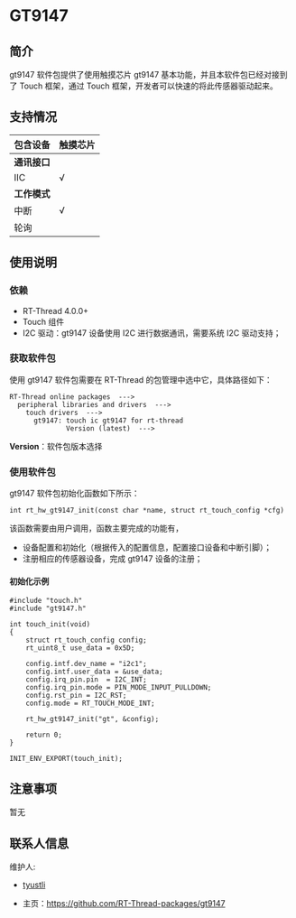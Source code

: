 # GT9147

## 简介

gt9147 软件包提供了使用触摸芯片 gt9147 基本功能，并且本软件包已经对接到了 Touch 框架，通过 Touch 框架，开发者可以快速的将此传感器驱动起来。
## 支持情况

| 包含设备           | 触摸芯片 |  
| ----------------     | -------- | 
| **通讯接口**      |          |      
| IIC              | √        | 
| **工作模式**     |          |     
| 中断             | √        | 
| 轮询             |          |        

## 使用说明

### 依赖

- RT-Thread 4.0.0+
- Touch 组件
- I2C 驱动：gt9147 设备使用 I2C 进行数据通讯，需要系统 I2C 驱动支持；

### 获取软件包

使用 gt9147 软件包需要在 RT-Thread 的包管理中选中它，具体路径如下：

```
RT-Thread online packages  --->
  peripheral libraries and drivers  --->
    touch drivers  --->
      gt9147: touch ic gt9147 for rt-thread
              Version (latest)  --->
```
**Version**：软件包版本选择

### 使用软件包

gt9147 软件包初始化函数如下所示：

```
int rt_hw_gt9147_init(const char *name, struct rt_touch_config *cfg)
```

该函数需要由用户调用，函数主要完成的功能有，

- 设备配置和初始化（根据传入的配置信息，配置接口设备和中断引脚）；
- 注册相应的传感器设备，完成 gt9147 设备的注册；

#### 初始化示例

```{.c}
#include "touch.h"
#include "gt9147.h"

int touch_init(void)
{
    struct rt_touch_config config;
    rt_uint8_t use_data = 0x5D;

    config.intf.dev_name = "i2c1";
    config.intf.user_data = &use_data;
    config.irq_pin.pin  = I2C_INT;
    config.irq_pin.mode = PIN_MODE_INPUT_PULLDOWN;
    config.rst_pin = I2C_RST;
    config.mode = RT_TOUCH_MODE_INT;

    rt_hw_gt9147_init("gt", &config);

    return 0;
}

INIT_ENV_EXPORT(touch_init);
```

## 注意事项

暂无

## 联系人信息

维护人:

- [tyustli](https://github.com/tyustli) 

- 主页：<https://github.com/RT-Thread-packages/gt9147>